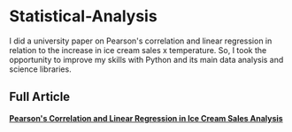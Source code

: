 # Statistical-Analysis

I did a university paper on Pearson's correlation and linear regression in relation to the increase in ice cream sales x temperature. So, I took the opportunity to improve my skills with Python and its main data analysis and science libraries.

## Full Article

[**Pearson's Correlation and Linear Regression in Ice Cream Sales Analysis**](https://github.com/DaviEmmerick/Statistical-Analysis/raw/main/Correlação_de_Pearson_e_Regressão_Linear_da_quantidades_de_vendas_de_um_sorvete_x_temperatura%20(2).pdf)